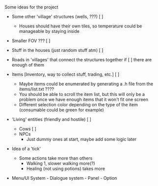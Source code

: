 Some ideas for the project

- Some other 'village' structures (wells, ???)					[ ]
	- Houses should have their own tiles, so temperature
		could be manageable by staying inside
	
- Smaller FOV ???												[ ]

- Stuff in the houses (just random stuff atm)					[ ]

- Roads in 'villages' that connect the structures together if 	[ ]
	there are enough of them			

- Items [Inventory, way to collect stuff, trading, etc.]		[ ]
	- Maybe items could be enumerated by generating a
		.h file from the items/list.txt ????
	- You should be able to scroll the item list, but
		this will only be a problem once we have
		enough items that it won't fit one screen
	- Different selection color depending on the type of
		the item (consumable could be green for example)
		
- 'Living' entities (friendly and hostile)						[ ]
	- Cows														[ ]
	- NPCs
		- Just dummy ones at start, maybe add some logic later
	
- Idea of a 'tick'
	- Some actions take more than others
		- Walking 1, slower walking more(?)
		- Healing (not using potions) takes more
	
- Menu/UI System
		- Dialogue system
		- Panel
		- Option
		
	
	
	
	
	
	
	